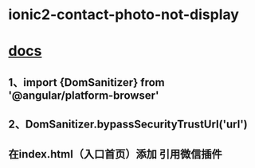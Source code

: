 # ionic2-contact-photo-not-display
# [docs](https://angular.io/docs/ts/latest/api/platform-browser/index/DomSanitizer-class.html)
## 1、import {DomSanitizer} from '@angular/platform-browser'
## 2、DomSanitizer.bypassSecurityTrustUrl('url')
## 在index.html（入口首页）添加<script src="https://res.wx.qq.com/open/js/jweixin-1.0.0.js"></script> 引用微信插件
